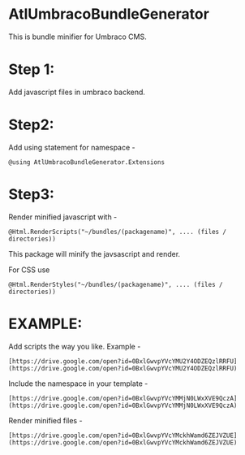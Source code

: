 # AtlUmbracoBundleGenerator

This is bundle minifier for Umbraco CMS. 

Step 1:
======
Add javascript files in umbraco backend.


Step2:
=====
Add using statement for namespace - 


    @using AtlUmbracoBundleGenerator.Extensions
    
Step3:
=====
Render minified javascript with - 

    
    @Html.RenderScripts("~/bundles/(packagename)", .... (files / directories))
    

This package will minify the javsascript and render.

For CSS use 

    @Html.RenderStyles("~/bundles/(packagename)", .... (files / directories))

EXAMPLE:
========
Add scripts the way you like. Example - 

    [https://drive.google.com/open?id=0BxlGwvpYVcYMU2Y4ODZEQzlRRFU](https://drive.google.com/open?id=0BxlGwvpYVcYMU2Y4ODZEQzlRRFU)

Include the namespace in your template - 

    [https://drive.google.com/open?id=0BxlGwvpYVcYMMjN0LWxXVE9QczA](https://drive.google.com/open?id=0BxlGwvpYVcYMMjN0LWxXVE9QczA)

Render minified files - 

    [https://drive.google.com/open?id=0BxlGwvpYVcYMckhWamd6ZEJVZUE](https://drive.google.com/open?id=0BxlGwvpYVcYMckhWamd6ZEJVZUE)
